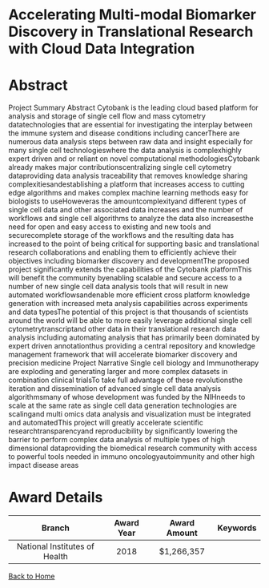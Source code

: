 
Accelerating Multi-modal Biomarker Discovery in Translational Research with Cloud Data Integration
==================================================================================================

# Abstract


Project Summary Abstract Cytobank is the leading cloud based platform for analysis and storage of single cell flow and mass cytometry datatechnologies that are essential for investigating the interplay between the immune system and disease conditions including cancerThere are numerous data analysis steps between raw data and insight especially for many single cell technologieswhere the data analysis is complexhighly expert driven and or reliant on novel computational methodologiesCytobank already makes major contributionscentralizing single cell cytometry dataproviding data analysis traceability that removes knowledge sharing complexitiesandestablishing a platform that increases access to cutting edge algorithms and makes complex machine learning methods easy for biologists to useHoweveras the amountcomplexityand different types of single cell data and other associated data increases and the number of workflows and single cell algorithms to analyze the data also increasesthe need for open and easy access to existing and new tools and securecomplete storage of the workflows and the resulting data has increased to the point of being critical for supporting basic and translational research collaborations and enabling them to efficiently achieve their objectives including biomarker discovery and developmentThe proposed project significantly extends the capabilities of the Cytobank platformThis will benefit the community byenabling scalable and secure access to a number of new single cell data analysis tools that will result in new automated workflowsandenable more efficient cross platform knowledge generation with increased meta analysis capabilities across experiments and data typesThe potential of this project is that thousands of scientists around the world will be able to more easily leverage additional single cell cytometrytranscriptand other data in their translational research data analysis including automating analysis that has primarily been dominated by expert driven annotationthus providing a central repository and knowledge management framework that will accelerate biomarker discovery and precision medicine Project Narrative Single cell biology and Immunotherapy are exploding and generating larger and more complex datasets in combination clinical trialsTo take full advantage of these revolutionsthe iteration and dissemination of advanced single cell data analysis algorithmsmany of whose development was funded by the NIHneeds to scale at the same rate as single cell data generation technologies are scalingand multi omics data analysis and visualization must be integrated and automatedThis project will greatly accelerate scientific researchtransparencyand reproducibility by significantly lowering the barrier to perform complex data analysis of multiple types of high dimensional dataproviding the biomedical research community with access to powerful tools needed in immuno oncologyautoimmunity and other high impact disease areas  

# Award Details

|Branch|Award Year|Award Amount|Keywords|
| :---: | :---: | :---: | :---: |
|National Institutes of Health|2018|$1,266,357||
  
  


[Back to Home](https://github.com/chrischow/dod_sbir_awards/Reports/JH/#2537)